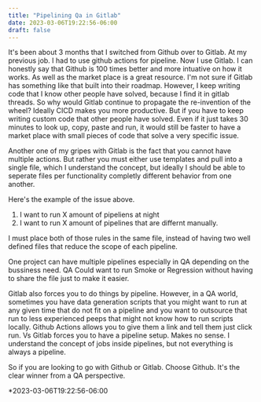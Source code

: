 ```yaml
---
title: "Pipelining Qa in Gitlab"
date: 2023-03-06T19:22:56-06:00
draft: false
---
```


It's been about 3 months that I switched from Github over to Gitlab. At my previous job. I had to use github actions for pipeline. Now I use Gitlab. 
I can honestly say that Github is 100 times better and more intuative on how it works. As well as the market place is a great resource. I'm not sure 
if Gitlab has something like that built into their roadmap. However, I keep writing code that I know other people have solved, because I find it in gitlab threads. So why would Gitlab continue to propagate the re-invention of the wheel? Ideally CICD makes you more productive. But if you have to keep
writing custom code that other people have solved. Even if it just takes 30 minutes to look up, copy, paste and run, it would still be faster to have a 
market place with small pieces of code that solve a very specific issue. 

Another one of my gripes with Gitlab is the fact that you cannot have multiple actions. But rather you must either use templates and pull into a single file, which I understand the concept, but ideally I should be able to seperate files per functionality completly different behavior from one another. 

Here's the example of the issue above. 

1. I want to run X amount of pipeliens at night 
2. I want to run X amount of pipelines that are differnt manually. 

I must place both of those rules in the same file, instead of having two well defined files that reduce the scope of each pipeline. 

One project can have multiple pipelines especially in QA depending on the bussiness need. QA Could want to run Smoke or Regression without having to share the file just to make it easier. 

Gitlab also forces you to do things by pipeline. However, in a QA world, sometimes you have data generation scripts that you might want to run at any given time that do not fit on a pipeline and you want to outsource that run to less experienced peeps that might not know how to run scripts locally. Github Actions allows you to give them a link and tell them just click run. Vs Gitlab forces you to have a pipeline setup. Makes no sense. I understand the concept of jobs inside pipelines, but not everything is always a pipeline. 

So if you are looking to go with Github or Gitlab. Choose Github. It's the clear winner from a QA perspective.

*2023-03-06T19:22:56-06:00
